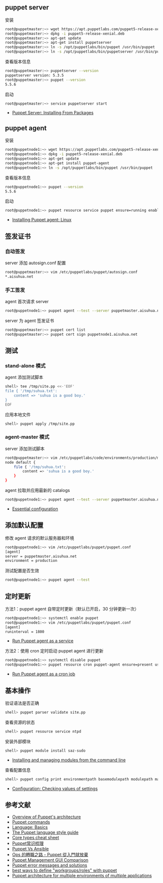 ## puppet server

安装

```sh
root@puppetmaster:~> wget https://apt.puppetlabs.com/puppet5-release-xenial.deb
root@puppetmaster:~> dpkg -i puppet5-release-xenial.deb
root@puppetmaster:~> apt-get update
root@puppetmaster:~> apt-get install puppetserver
root@puppetmaster:~> ln -s /opt/puppetlabs/bin/puppet /usr/bin/puppet
root@puppetmaster:~> ln -s /opt/puppetlabs/bin/puppetserver /usr/bin/puppetserver
```

查看版本信息

```sh
root@puppetmaster:~> puppetserver --version 
puppetserver version: 5.3.5
root@puppetmaster:~> puppet --version
5.5.6
```

启动

```sh
root@puppetmaster:~> service puppetserver start
```

- [Puppet Server: Installing From Packages](https://puppet.com/docs/puppetserver/5.3/install_from_packages.html)

## puppet agent

安装

```sh
root@puppetnode1:~> wget https://apt.puppetlabs.com/puppet5-release-xenial.deb
root@puppetnode1:~> dpkg -i puppet5-release-xenial.deb
root@puppetnode1:~> apt-get update
root@puppetnode1:~> apt-get install puppet-agent
root@puppetnode1:~> ln -s /opt/puppetlabs/bin/puppet /usr/bin/puppet
```

查看版本信息

```sh
root@puppetnode1:~> puppet --version
5.5.6
```

启动

```sh
root@puppetnode1:~> puppet resource service puppet ensure=running enable=true
```

- [Installing Puppet agent: Linux](https://puppet.com/docs/puppet/5.5/install_linux.html)

## 签发证书

### 自动签发

server 添加 autosign.conf 配置

```sh
root@puppetmaster:~> vim /etc/puppetlabs/puppet/autosign.conf
*.aisuhua.net
```

### 手工签发

agent 首次请求 server

```sh
root@puppetnode1:~> puppet agent --test --server puppetmaster.aisuhua.net
```

server 为 agent 签发证书

```sh
root@puppetmaster:~> puppet cert list
root@puppetmaster:~> puppet cert sign puppetnode1.aisuhua.net
```

## 测试

### stand-alone 模式

agent 添加测试脚本

```sh
shell> tee /tmp/site.pp <<-'EOF'
file { '/tmp/suhua.txt':
    content => 'suhua is a good boy.'
}
EOF
```

应用本地文件

```sh
shell> puppet apply /tmp/site.pp
```

### agent-master 模式

server 添加测试脚本

```sh
root@puppetmaster:~> vim /etc/puppetlabs/code/environments/production/manifests/site.pp 
node default {
    file { '/tmp/suhua.txt':
        content => 'suhua is a good boy.'
    }
}
```

agent 拉取并应用最新的 catalogs

```sh
root@puppetnode1:~> puppet agent --test --server puppetmaster.aisuhua.net
```

- [Essential configuration](https://puppet.com/docs/puppet/5.5/quick_start_essential_config.html)

## 添加默认配置

修改 agent 请求的默认服务器和环境 

```sh
root@puppetnode1:~> vim /etc/puppetlabs/puppet/puppet.conf
[agent]
server = puppetmaster.aisuhua.net
environment = production
```

测试配置是否生效

```sh
root@puppetnode1:~> puppet agent --test
```

## 定时更新

方法1：puppet agent 自带定时更新（默认已开启，30 分钟更新一次）

```sh
root@puppetnode1:~> systemctl enable puppet
root@puppetnode1:~> vim /etc/puppetlabs/puppet/puppet.conf
[agent]
runinterval = 1800
```

- [Run Puppet agent as a service](https://puppet.com/docs/puppet/5.5/services_agent_unix.html#task-6309)

方法2：使用 cron 定时启动 puppet agent 进行更新

```sh
root@puppetnode1:~> systemctl disable puppet
root@puppetnode1:~> puppet resource cron puppet-agent ensure=present user=root minute=30 command='/opt/puppetlabs/bin/puppet agent --onetime --no-daemonize --splay --splaylimit 60'
```

- [Run Puppet agent as a cron job](https://puppet.com/docs/puppet/5.5/services_agent_unix.html#task-6309)

## 基本操作

验证语法是否正确

```sh
shell> puppet parser validate site.pp
```

查看资源的状态

```sh
shell> puppet resource service ntpd
```

安装外部模块

```sh
shell> puppet module install saz-sudo
```

- [Installing and managing modules from the command line](https://puppet.com/docs/puppet/5.5/modules_installing.html)


查看配置信息

```sh
shell> puppet config print environmentpath basemodulepath modulepath manifest --section master
```

- [Configuration: Checking values of settings](https://puppet.com/docs/puppet/5.5/config_print.html)


## 参考文献

- [Overview of Puppet's architecture](https://puppet.com/docs/puppet/5.5/architecture.html)
- [Puppet commands](https://puppet.com/docs/puppet/5.5/services_commands.html)
- [Language: Basics](https://puppet.com/docs/puppet/5.5/lang_summary.html)
- [The Puppet language style guide](https://puppet.com/docs/puppet/5.5/style_guide.html)
- [Core types cheat sheet](https://puppet.com/docs/puppet/5.5/cheatsheet_core_types.html)
- [Puppet常识梳理](https://www.cnblogs.com/kevingrace/p/5740984.html)
- [Puppet Vs Ansible](https://www.devopsgroup.com/2018/01/10/puppet-vs-ansible/)
- [Ops 的轉職之路 - Puppet 從入門就放棄](https://github.com/shazi7804/ops-puppet-30-days)
- [Puppet Management GUI Comparison](https://www.olindata.com/en/blog/2014/01/puppet-management-gui-comparison)
- [Puppet error messages and solutions](https://thisdataguy.com/2015/08/13/puppet-error-messages-and-solutions/)
- [best ways to define "workgroups/roles" with puppet](https://www.reddit.com/r/Puppet/comments/4m1ny6/best_ways_to_define_workgroupsroles_with_puppet/)
- [Puppet architecture for multiple environments of multiple applications](https://stackoverflow.com/questions/37070456/puppet-architecture-for-multiple-environments-of-multiple-applications)
